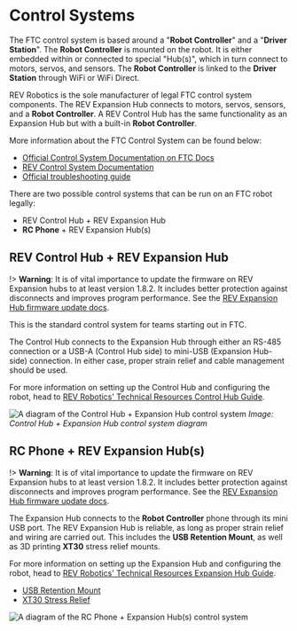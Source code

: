 # Control Systems

The FTC control system is based around a "**Robot Controller**" and a "**Driver Station**". The **Robot Controller** is mounted on the robot. It is either embedded within or connected to special "Hub(s)", which in turn connect to motors, servos, and sensors. The **Robot Controller** is linked to the **Driver Station** through WiFi or WiFi Direct.

REV Robotics is the sole manufacturer of legal FTC control system components. The REV Expansion Hub connects to motors, servos, sensors, and a **Robot Controller**. A REV Control Hub has the same functionality as an Expansion Hub but with a built-in **Robot Controller**.

More information about the FTC Control System can be found below:

- [Official Control System Documentation on FTC Docs](https://ftc-docs.firstinspires.org/en/latest/programming_resources/shared/control_system_intro/The-FTC-Control-System.html)
- [REV Control System Documentation](https://docs.revrobotics.com/duo-control/)
- [Official troubleshooting guide](https://www.firstinspires.org/sites/default/files/uploads/resource_library/ftc/control-system-troubleshooting-guide.pdf)

There are two possible control systems that can be run on an FTC robot legally:

- REV Control Hub + REV Expansion Hub
- **RC Phone** + REV Expansion Hub(s)

## REV Control Hub + REV Expansion Hub

!> **Warning**: It is of vital importance to update the firmware on REV Expansion hubs to at least version 1.8.2. It includes better protection against disconnects and improves program performance. See the [REV Expansion Hub firmware update docs](https://docs.revrobotics.com/duo-control/managing-the-control-system/updating-firmware).

This is the standard control system for teams starting out in FTC.

The Control Hub connects to the Expansion Hub through either an RS-485 connection or a USB-A (Control Hub side) to mini-USB (Expansion Hub-side) connection. In either case, proper strain relief and cable management should be used.

For more information on setting up the Control Hub and configuring the robot, head to [REV Robotics' Technical Resources Control Hub Guide](https://docs.revrobotics.com/duo-control/control-hub-gs).

![A diagram of the Control Hub + Expansion Hub control system](https://dd8f408.webp.ee/ch-wiring-diagram.jpg)
*Image: Control Hub + Expansion Hub control system diagram*

## RC Phone + REV Expansion Hub(s)

!> **Warning**: It is of vital importance to update the firmware on REV Expansion hubs to at least version 1.8.2. It includes better protection against disconnects and improves program performance. See the [REV Expansion Hub firmware update docs](https://docs.revrobotics.com/duo-control/managing-the-control-system/updating-firmware).

The Expansion Hub connects to the **Robot Controller** phone through its mini USB port. The REV Expansion Hub is reliable, as long as proper strain relief and wiring are carried out. This includes the **USB Retention Mount**, as well as 3D printing **XT30** stress relief mounts.

For more information on setting up the Expansion Hub and configuring the robot, head to [REV Robotics' Technical Resources Expansion Hub Guide](https://docs.revrobotics.com/duo-control/legacy/expansion-hub-gs).

- [USB Retention Mount](https://www.revrobotics.com/rev-41-1214/)
- [XT30 Stress Relief](https://www.thingiverse.com/thing:2887045)

![A diagram of the RC Phone + Expansion Hub(s) control system](https://dd8f408.webp.ee/exh-wiring-diagram.jpg)
